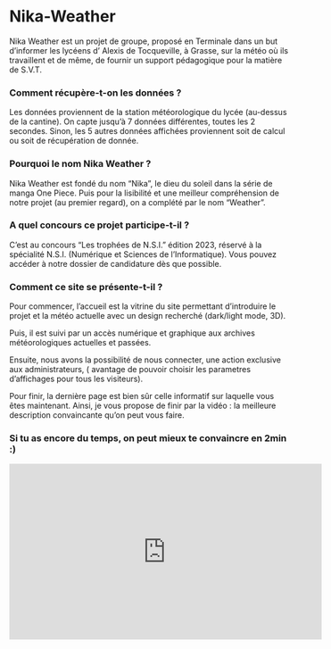 # Nika-Weather
Nika Weather est un projet de  groupe, 
proposé en Terminale dans un but d’informer les lycéens d’ Alexis de Tocqueville, 
à Grasse, sur la météo où ils travaillent et de même, 
de fournir un support pédagogique pour la matière de S.V.T.

<h3>Comment récupère-t-on les données ?</h3>
Les données proviennent de la station météorologique
du lycée (au-dessus de la cantine). On capte
jusqu’à 7 données différentes, toutes les 2 secondes. Sinon, les 5 autres données affichées proviennent 
soit de calcul ou soit de récupération de donnée.

<h3>Pourquoi le nom Nika Weather ?</h3>
Nika Weather est fondé du  nom “Nika”, le dieu du soleil dans la série de manga One Piece. 
Puis pour la lisibilité et une meilleur compréhension de notre projet (au premier regard),
on a complété par le nom  “Weather”.

<h3>A quel concours ce projet participe-t-il  ?</h3>
C’est au concours “Les trophées de N.S.I.” édition 2023,
réservé à la spécialité N.S.I. (Numérique et Sciences de l’Informatique).
Vous pouvez accéder à notre dossier de candidature dès que possible.

<h3>Comment ce site se présente-t-il ?</h3>
Pour commencer, l’accueil est la vitrine du site permettant d’introduire le projet 
et la météo actuelle 
avec un design recherché (dark/light mode, 3D). 

Puis, il est suivi par un accès numérique et graphique aux archives météorologiques actuelles et passées.

Ensuite, nous avons la possibilité de nous connecter, 
une action exclusive aux administrateurs, 
( avantage de pouvoir  choisir les parametres d’affichages pour tous les visiteurs).

Pour finir, la dernière page est bien sûr celle informatif sur laquelle vous êtes maintenant.
Ainsi, je vous propose de finir par la vidéo : la meilleure description convaincante qu’on peut vous faire.

<h3>Si tu as encore du temps, on peut mieux te convaincre en 2min :)</h3>
<iframe width="560" height="315" src="https://www.youtube-nocookie.com/embed/S-pz9zdhvFw" title="YouTube video player" frameborder="0" allow="accelerometer; autoplay; clipboard-write; encrypted-media; gyroscope; picture-in-picture; web-share" allowfullscreen></iframe>
